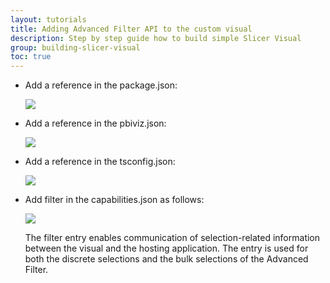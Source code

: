 ```yaml
---
layout: tutorials
title: Adding Advanced Filter API to the custom visual
description: Step by step guide how to build simple Slicer Visual
group: building-slicer-visual
toc: true
---
```


- Add a reference in the package.json:

  ![](../images/advanced-filter-api-in-package.json.PNG)

- Add a reference in the pbiviz.json:

  ![](../images/advanced-filter-api-in-pbiviz.json.PNG)

- Add a reference in the tsconfig.json:

  ![](../images/advanced-filter-api-in-tsconfig.json.PNG)
  
- Add filter in the capabilities.json as follows:

  ![](../images/advanced-filter-api-in-capabilities.json.PNG)
  
  The filter entry enables communication of selection-related information between the visual and the hosting application. The entry is used for both the discrete selections and the bulk selections of the Advanced Filter.